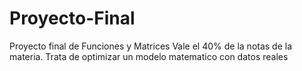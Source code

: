 # Proyecto-Final
Proyecto final de Funciones y Matrices
Vale el 40% de la notas de la materia. 
Trata de optimizar un modelo matematico con datos reales
